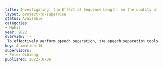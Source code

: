 ```yaml
---
title: Investigating  the Effect of Sequence Length  on the quality of clean speech generated
layout: project-to-supervise
status: Available
categories:
- Mphil
year: 2022
overview: |-
 To effectively perform speech separation, the speech separation tools need to model long sequence dependencies that exist within the audio signal input. The initial speech separation models such as [1] [2] [3] relied on deep neural network to estimate clean speech from a noisy one. However, feedforward DNN models are ill poised for speech data since they are unable to effectively model long dependencies across time that are present in the speech data. Due to this researchers progressively introduced recurrent neural network (RNN) which has a feedback structure such that the representations at given time step t is a function of the data at time t, the hidden state and memory at time t − 1. One such RNN that has been exploited in speech separation is long-short-term memory (LSTM)[4]. Through LSTM structures one can learn sequential prediction networks which are able to exploit use of long-term contextual information [4]. Works in [5] [6] exploit LSTM to perform speech separation while [7] uses bidirectional long short-term memory (BLSTM) networks to make use of contextual information from both sides in the sequence. Due to their inherently sequential nature, RNN models are unable to support parallelization of computation. This limits their use when working with large datasets with long sequences[8]. Convectional convolution neural (CNN) has been used to design speech separation models, however they are limited in their ability to model long range dependencies due to limited receptive field [9]. Due to the shortcomings of the CNN and RNN, dilated temporal convolution network (TCN) has been exploited in [10] [11][12] to encode long-range dependencies using hierarchical convolutional layers. Speech separation models have also explored the use of transformers[13]. Transformers are attention based that have been successful in the recent past in modeling sequences and allows uncovering of dependencies that exist within an input without regard to the distance between any two values of the input. In speech separation, [8] introduces a speech separation system that fully relies on transformers[13] to model the dependencies that exists in the mixed audio signal. One common thing in all these progression is that researchers have focused on designing models that are large to effectively model audio input without looking at the impact of input data size. In audio separation, a typical  model’s input is a sequence of frames, each of 25 seconds long .  It is possible to reduce the length of the input hence reducing the burden of modelling long sequence dependencies ? Will this  reduce the training cost of the models without  impacting on the  quality of their output? Basically by focusing on the data side of the training spectrum can we reduce the training cost without impacting on the quality of the separations generated.  The project will focus on utilizing already existing systems such as [13] and evaluating its performance on variable frame size.
key: Animation:10
supervisors:
- Peter Ochieng
published: 2022-10-06
---
```

